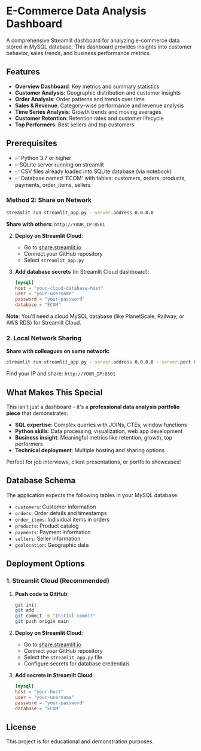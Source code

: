 # E-Commerce Data Analysis Dashboard

A comprehensive Streamlit dashboard for analyzing e-commerce data stored in MySQL database. This dashboard provides insights into customer behavior, sales trends, and business performance metrics.



## Features

-  **Overview Dashboard**: Key metrics and summary statistics
-  **Customer Analysis**: Geographic distribution and customer insights
-  **Order Analysis**: Order patterns and trends over time
-  **Sales & Revenue**: Category-wise performance and revenue analysis
-  **Time Series Analysis**: Growth trends and moving averages
-  **Customer Retention**: Retention rates and customer lifecycle
-  **Top Performers**: Best sellers and top customers

## Prerequisites

- ✅ Python 3.7 or higher
- ✅SQLite server running on streamlit
- ✅ CSV files already loaded into SQLite database (via notebook)
- ✅ Database named 'ECOM' with tables: customers, orders, products, payments, order_items, sellers



### **Method 2: Share on Network**
```cmd
streamlit run streamlit_app.py --server.address 0.0.0.0
```
**Share with others**: `http://YOUR_IP:8501`


2. **Deploy on Streamlit Cloud**:
   - Go to [share.streamlit.io](https://share.streamlit.io)
   - Connect your GitHub repository
   - Select `streamlit_app.py`
   
3. **Add database secrets** (in Streamlit Cloud dashboard):
   ```toml
   [mysql]
   host = "your-cloud-database-host"
   user = "your-username"  
   password = "your-password"
   database = "ECOM"
   ```

**Note**: You'll need a cloud MySQL database (like PlanetScale, Railway, or AWS RDS) for Streamlit Cloud.

### **2. Local Network Sharing**

**Share with colleagues on same network:**

```cmd
streamlit run streamlit_app.py --server.address 0.0.0.0 --server.port 8501
```

Find your IP and share: `http://YOUR_IP:8501`

##  **What Makes This Special**

This isn't just a dashboard - it's a **professional data analysis portfolio piece** that demonstrates:

- **SQL expertise**: Complex queries with JOINs, CTEs, window functions
- **Python skills**: Data processing, visualization, web app development  
- **Business insight**: Meaningful metrics like retention, growth, top performers
- **Technical deployment**: Multiple hosting and sharing options

Perfect for job interviews, client presentations, or portfolio showcases!

## Database Schema

The application expects the following tables in your MySQL database:
- `customers`: Customer information
- `orders`: Order details and timestamps
- `order_items`: Individual items in orders
- `products`: Product catalog
- `payments`: Payment information
- `sellers`: Seller information
- `geolocation`: Geographic data

## Deployment Options

### 1. Streamlit Cloud (Recommended)

1. **Push code to GitHub**:
   ```bash
   git init
   git add .
   git commit -m "Initial commit"
   git push origin main
   ```

2. **Deploy on Streamlit Cloud**:
   - Go to [share.streamlit.io](https://share.streamlit.io)
   - Connect your GitHub repository
   - Select the `streamlit_app.py` file
   - Configure secrets for database credentials

3. **Add secrets in Streamlit Cloud**:
   ```toml
   [mysql]
   host = "your-host"
   user = "your-username"
   password = "your-password"
   database = "ECOM"
   ```

## License

This project is for educational and demonstration purposes.
